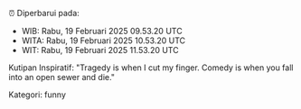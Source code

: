 ⏰ Diperbarui pada:
- WIB: Rabu, 19 Februari 2025 09.53.20 UTC
- WITA: Rabu, 19 Februari 2025 10.53.20 UTC
- WIT: Rabu, 19 Februari 2025 11.53.20 UTC

Kutipan Inspiratif:
"Tragedy is when I cut my finger. Comedy is when you fall into an open sewer and die."


Kategori: funny

